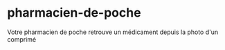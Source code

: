 # pharmacien-de-poche
Votre pharmacien de poche retrouve un médicament depuis la photo d'un comprimé
